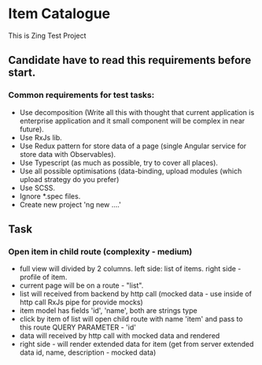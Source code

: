 # Item Catalogue
This is Zing Test Project

## Candidate have to read this requirements before start.

### Common requirements for test tasks:

* Use decomposition (Write all this with thought that current application is enterprise application and it small component will be complex in near future).
* Use RxJs lib.
* Use Redux pattern for store data of a page (single Angular service for store data with Observables).
* Use Typescript (as much as possible, try to cover all places).
* Use all possible optimisations (data-binding, upload modules (which upload strategy do you prefer)
* Use SCSS.
* Ignore *.spec files.
* Create new project 'ng new ....'

## Task

### Open item in child route (complexity - medium)

* full view will divided by 2 columns. left side: list of items. right side - profile of item.
* current page will be on a route - "list".
* list will received from backend by http call (mocked data - use inside of http call RxJs pipe for provide mocks)
* item model has fields 'id', 'name', both are strings type
* click by item of list will open child route with name 'item' and pass to this route QUERY PARAMETER - 'id'
* data will received by http call with mocked data and rendered
* right side - will render extended data for item (get from server extended data id, name, description - mocked data)
